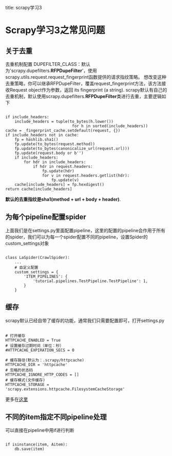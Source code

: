 title: scrapy学习3 

#  Scrapy学习3之常见问题 
##  关于去重 
去重机制配置
DUPEFILTER_CLASS：默认为'scrapy.dupefilters.**RFPDupeFilter**'，使用scrapy.utils.request.request_fingerprint函数提供的请求指纹策略。
想改变这种去重策略，你可以继承RFPDupeFilter，覆盖request_fingerprint方法，该方法接收Request object作为参数，返回 its fingerprint (a string).
scrapy默认有自己的去重机制，默认使用scrapy.dupefilters.**RFPDupeFilter**类进行去重，主要逻辑如下
```

if include_headers:
    include_headers = tuple(to_bytes(h.lower())
                             for h in sorted(include_headers))
cache = _fingerprint_cache.setdefault(request, {})
if include_headers not in cache:
    fp = hashlib.sha1()
    fp.update(to_bytes(request.method))
    fp.update(to_bytes(canonicalize_url(request.url)))
    fp.update(request.body or b'')
    if include_headers:
        for hdr in include_headers:
            if hdr in request.headers:
                fp.update(hdr)
                for v in request.headers.getlist(hdr):
                    fp.update(v)
    cache[include_headers] = fp.hexdigest()
return cache[include_headers]

```
**默认的去重指纹是sha1(method + url + body + header)**.

##  为每个pipeline配置spider 
上面我们是在settings.py里面配置pipeline，这里的配置的pipeline会作用于所有的spider，我们可以为每一个spider配置不同的pipeline，设置Spider的custom_settings对象
```

class LaSpider(CrawlSpider):
    ...
    # 自定义配置
    custom_settings = {
        'ITEM_PIPELINES': {
            'tutorial.pipelines.TestPipeline.TestPipeline': 1,
        }
    }

```
##  缓存 
scrapy默认已经自带了缓存的功能，通常我们只需要配置即可，打开settings.py
```

# 打开缓存
HTTPCACHE_ENABLED = True
# 设置缓存过期时间（单位：秒）
#HTTPCACHE_EXPIRATION_SECS = 0

# 缓存路径(默认为：.scrapy/httpcache)
HTTPCACHE_DIR = 'httpcache'
# 忽略的状态码
HTTPCACHE_IGNORE_HTTP_CODES = []
# 缓存模式(文件缓存)
HTTPCACHE_STORAGE = 'scrapy.extensions.httpcache.FilesystemCacheStorage'

```
更多在[这里](http://scrapy.readthedocs.org/en/latest/topics/downloader-middleware.html#httpcache-middleware-settings)
##  不同的item指定不同pipeline处理 
可以直接在pipeline中用if进行判断
```

if isinstance(item, Aitem):
    db.save(item)


```